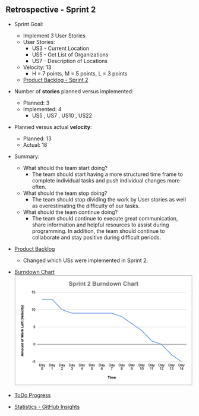 ## Retrospective - Sprint 2

* Sprint Goal:
  *	Implement 3 User Stories
  *	User Stories: 
    * US3 - Current Location
    * US5 - Get List of Organizations
    * US7 - Description of Locations
  * Velocity: 13
    * H = 7 points, M = 5 points, L = 3 points
  * [Product Backlog - Sprint 2](https://docs.google.com/spreadsheets/d/1mZyLCKUbVGbjoeYFcOHvxQBhpQpaeleSNZBySZJPy2Q/edit#gid=816747650)  

*	Number of **stories** planned versus implemented:
    * Planned: 3
    * Implemented: 4
      *	US5 , US7 , US10 , US22 

*	Planned versus actual **velocity**:
    *	Planned: 13
    *	Actual: 18  

*	Summary:
    *	What should the team start doing?
        * The team should start having a more structured time frame to complete individual tasks and push individual changes more often. 
    *	What should the team stop doing?
        *	The team should stop dividing the work by User stories as well as overestimating the difficulty of our tasks. 
    *	What should the team continue doing?
        * The team should continue to execute great communication, share information and helpful resources to assist during programming. In addition, the team should continue to collaborate and stay positive during difficult periods. 

*	[Product Backlog](https://docs.google.com/spreadsheets/d/1mZyLCKUbVGbjoeYFcOHvxQBhpQpaeleSNZBySZJPy2Q/edit?usp=sharing)
    *	Changed which USs were implemented in Sprint 2.
*	[Burndown Chart](https://docs.google.com/spreadsheets/d/1BHfbSvmevCo5q45GMup5iqZxVN3VJ4yxqTTAV3QHPEo/edit?usp=sharing)  
![Burndown Chart](burndownChart_Sprint2.PNG)
*	[ToDo Progress](https://github.com/orgs/paceuniversity/projects/7)  
*	[Statistics - GitHub Insights](https://github.com/paceuniversity/cs389f2022team5/pulse)
